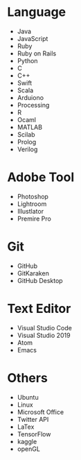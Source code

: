 # Language
* Java
* JavaScript
* Ruby
* Ruby on Rails
* Python
* C
* C++
* Swift
* Scala
* Arduiono
* Processing
* R
* Ocaml
* MATLAB
* Scilab
* Prolog
* Verilog

# Adobe Tool
* Photoshop
* Lightroom
* Illustlator
* Premire Pro

# Git
* GitHub
* GitKaraken
* GitHub Desktop

# Text Editor
* Visual Studio Code
* Visual Studio 2019
* Atom
* Emacs

# Others
* Ubuntu
* Linux
* Microsoft Office
* Twitter API
* LaTex
* TensorFlow
* kaggle 
* openGL
